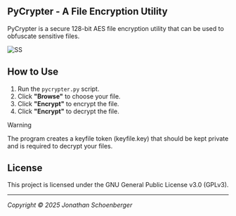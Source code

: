 ## PyCrypter - A File Encryption Utility ##
PyCrypter is a secure 128-bit AES file encryption utility that can be used to obfuscate sensitive files.

![SS](https://github.com/thewalkinggeek/PyCrypter/assets/22104490/077547dd-ae44-4c6f-9917-99e21da31ac8)


## How to Use

1.  Run the `pycrypter.py` script.
2.  Click **"Browse"** to choose your file.
3.  Click **"Encrypt"** to encrypt the file.
4.  Click **"Encrypt"** to decrypt the file.

> [!WARNING]  
> The program creates a keyfile token (keyfile.key) that should be kept private and is required to decrypt your files.

## License

This project is licensed under the GNU General Public License v3.0 (GPLv3).

---


*Copyright © 2025 Jonathan Schoenberger*


